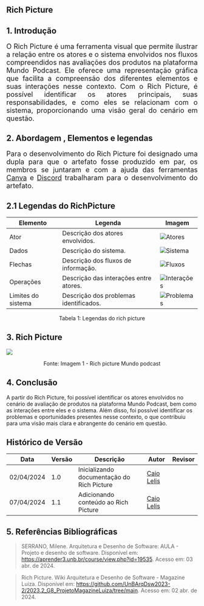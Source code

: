 ## Rich Picture 



## 1. Introdução

<p style="text-align: justify; font-size: 18px;"> O Rich Picture é uma ferramenta visual que permite ilustrar a relação entre os atores e o sistema envolvidos nos fluxos compreendidos nas avaliações dos produtos na plataforma Mundo Podcast. Ele oferece uma representação gráfica que facilita a compreensão dos diferentes elementos e suas interações nesse contexto. Com o Rich Picture, é possível identificar os atores principais, suas responsabilidades, e como eles se relacionam com o sistema, proporcionando uma visão geral do cenário em questão. </p>


## 2. Abordagem , Elementos e legendas 

<p style="text-align: justify; font-size: 18px;"> Para o desenvolvimento do Rich Picture foi designado uma dupla para que o artefato fosse produzido em par, os membros se juntaram e com a ajuda das ferramentas <a href="https://www.canva.com/">Canva</a>  e <a href="https://discord.com/">Discord</a> trabalharam para o desenvolvimento do artefato.


## 2.1 Legendas do RichPicture 

<table>
  <thead>
    <tr>
      <th>Elemento</th>
      <th>Legenda</th>
      <th>Imagem</th>
    </tr>
  </thead>
  <tbody>
    <tr>
      <td>Ator</td>
      <td>Descrição dos atores envolvidos.</td>
      <td><img src="Base/assets/ator.png" alt="Atores"></td>
    </tr>
    <tr>
      <td>Dados</td>
      <td>Descrição do sistema.</td>
      <td><img src="Base/assets/dados.png" alt="Sistema"></td>
    </tr>
    <tr>
      <td>Flechas</td>
      <td>Descrição dos fluxos de informação.</td>
      <td><img src="Base/assets/flechas.png" alt="Fluxos"></td>
    </tr>
    <tr>
      <td>Operações</td>
      <td>Descrição das interações entre atores.</td>
      <td><img src="Base/assets/operacoes.png" alt="Interações"></td>
    </tr>
    <tr>
      <td>Limites do sistema</td>
      <td>Descrição dos problemas identificados.</td>
      <td><img src="Base/assets/fronteira.png" alt="Problemas"></td>
    </tr>
  </tbody>
</table>


<div style="text-align: center">
<p>Tabela 1: Legendas do rich picture  </p>
</div>


## 3.  Rich Picture

<img src="Base/assets/Rich%20Picture-MyAudioPodcast.png"></img>
 
 <div style="text-align: center">
<p>Fonte: Imagem 1 - Rich picture Mundo podcast </p>
</div>


## 4. Conclusão

A partir do Rich Picture, foi possível identificar os atores envolvidos no cenário de avaliação de produtos na plataforma Mundo Podcast, bem como as interações entre eles e o sistema. Além disso, foi possível identificar os problemas e oportunidades presentes nesse contexto, o que contribuiu para uma visão mais clara e abrangente do cenário em questão.

## Histórico de Versão

| Data       | Versão | Descrição                              | Autor                                     | Revisor |
|------------|--------|----------------------------------------|-------------------------------------------|---------|
| 02/04/2024 | 1.0    | Inicializando documentação do Rich Picture | [Caio Lelis](https://github.com/caio-lelis) |         |
| 07/04/2024 | 1.1    | Adicionando conteúdo ao Rich Picture     | [Caio Lelis](https://github.com/caio-lelis) |         |



## 5. Referências Bibliográficas

> SERRANO, Milene. Arquitetura e Desenho de Software: AULA - Projeto e desenho de software. Disponível em: <https://aprender3.unb.br/course/view.php?id=19535>. Acesso em: 03 abr. de 2024.

> Rich Picture. Wiki Arquitetura e Desenho de Software - Magazine Luiza. Disponível em: <https://github.com/UnBArqDsw2023-2/2023.2_G8_ProjetoMagazineLuiza/tree/main>. Acesso em: 02 abr. de 2024.
